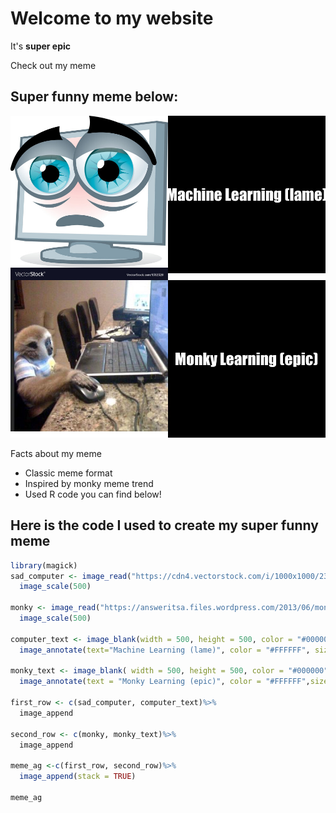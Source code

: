 # Welcome to my website
 It's **super epic**

Check out my meme
## Super funny meme below:
![](AG_meme.png)

Facts about my meme 
* Classic meme format
* Inspired by monky meme trend
* Used R code you can find below!

## Here is the code I used to create my super funny meme
```r
library(magick)
sad_computer <- image_read("https://cdn4.vectorstock.com/i/1000x1000/23/28/pc-sad-vector-1312328.jpg")%>%
  image_scale(500)

monky <- image_read("https://answeritsa.files.wordpress.com/2013/06/monkey-computer-user.jpg")%>%
  image_scale(500)

computer_text <- image_blank(width = 500, height = 500, color = "#000000")%>%
  image_annotate(text="Machine Learning (lame)", color = "#FFFFFF", size = 50, font = "Impact", gravity = "center")

monky_text <- image_blank( width = 500, height = 500, color = "#000000")%>%
  image_annotate(text = "Monky Learning (epic)", color = "#FFFFFF",size = 50, font = "Impact", gravity = "center")

first_row <- c(sad_computer, computer_text)%>%
  image_append 

second_row <- c(monky, monky_text)%>%
  image_append

meme_ag <-c(first_row, second_row)%>%
  image_append(stack = TRUE)

meme_ag
```
